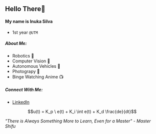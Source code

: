 ## Hello There👋
#### My name is Inuka Silva
- 1st year `@UTM`
##### About Me:
  - Robotics 🤖
  - Computer Vision 👀
  - Autonomous Vehicles 🚗
  - Photograpy 📸
  - Binge Watching Anime 📺
 ##### Connect With Me:
   - [LinkedIn](https://ca.linkedin.com/in/inuka-silva-a367a8244)
 
$$u(t) = K_p \ e(t) + K_i \int e(t) + K_d \frac{de}{dt}$$

*"There is Always Something More to Learn, Even for a Master" - Master Shifu*
